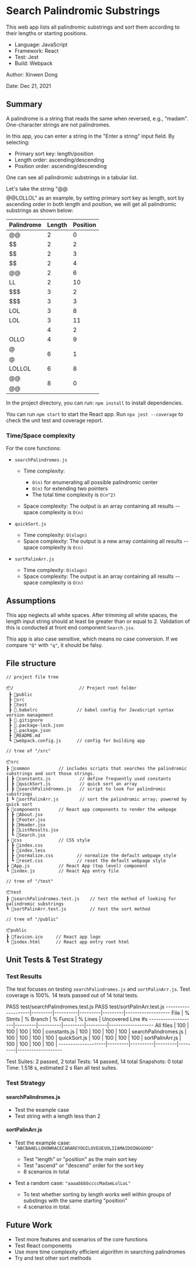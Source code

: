 # Search Palindromic Substrings

This web app lists all palindromic substrings and sort them according to their lengths or starting positions.

- Language: JavaScript
- Framework: React
- Test: Jest
- Build: Webpack

Author: Xinwen Dong

Date: Dec 21, 2021

## Summary

A palindrome is a string that reads the same when reversed, e.g., “madam". One-character strings are
not palindromes.

In this app, you can enter a string in the "Enter a string" input field. By selecting:

- Primary sort key: length/position
- Length order: ascending/descending
- Position order: ascending/descending

One can see all palindromic substrings in a tabular list.

Let's take the string "@@$$$$@@LOLLOL" as an example, by setting primary sort key as length, sort by ascending order in both length and position, we will get all palindromic substrings as shown below:

| Palindrome | Length | Position |
| ---------- | ------ | -------- |
| @@         | 2      | 0        |
| $$         | 2      | 2        |
| $$         | 2      | 3        |
| $$         | 2      | 4        |
| @@         | 2      | 6        |
| LL         | 2      | 10       |
| $$$        | 3      | 2        |
| $$$        | 3      | 3        |
| LOL        | 3      | 8        |
| LOL        | 3      | 11       |
| $$$$       | 4      | 2        |
| OLLO       | 4      | 9        |
| @$$$$@     | 6      | 1        |
| LOLLOL     | 6      | 8        |
| @@$$$$@@   | 8      | 0        |

In the project directory, you can run: `npm install` to install dependencies.

You can run `npm start` to start the React app. Run `npx jest --coverage` to check the unit test and coverage report.

### Time/Space complexity

For the core functions:

- `searchPalindromes.js`

  - Time complexity:

    - `O(n)` for enumerating all possible palindromic center
    - `O(n)` for extending two pointers
    - The total time complexity is `O(n^2)`

  - Space complexity: The output is an array containing all results -- space complexity is `O(n)`

- `quickSort.js`

  - Time complexity: `O(nlogn)`
  - Space complexity: The output is a new array containing all results -- space complexity is `O(n)`

- `sortPalinArr.js`

  - Time complexity: `O(nlogn)`
  - Space complexity: The output is an array containing all results -- space complexity is `O(n)`

## Assumptions

This app neglects all white spaces. After trimming all white spaces, the length input string should at least be greater than or equal to 2. Validation of this is conducted at front end component `Search.jsx`.

This app is also case sensitive, which means no case conversion. If we compare `"Q"` with `"q"`, it should be falsy.

## File structure

```
// project file tree

📦/                         // Project root folder
 ┣ 📂public
 ┣ 📂src
 ┣ 📂test
 ┣ 📜.babelrc               // babel config for JavaScript syntax version management
 ┣ 📜.gitignore
 ┣ 📜.package-lock.json
 ┣ 📜.package.json
 ┣ 📜README.md
 ┗ 📜webpack.config.js      // config for building app
```

```
// tree of "/src"

📦src
┣ 📂common           // includes scripts that searches the palindromic substrings and sort those strings.
┃ ┣ 📜constants.js           // define frequently used constants
┃ ┣ 📜quickSort.js           // quick sort an array
┃ ┣ 📜searchPalindromes.js   // script to look for palindromic substrings
┃ ┗ 📜sortPalinArr.js        // sort the palindromic array; powered by quick sort
┣ 📂components       // React app components to render the webpage
┃ ┣ 📜About.jsx
┃ ┣ 📜Footer.jsx
┃ ┣ 📜Header.jsx
┃ ┣ 📜ListResults.jsx
┃ ┗ 📜Search.jsx
┣ 📂css              // CSS style
┃ ┣ 📜index.css
┃ ┣ 📜index.less
┃ ┣ 📜normalize.css         // normalize the default webpage style
┃ ┗ 📜reset.css             // reset the default webpage style
┣ 📜App.js           // React App (top level) component
┗ 📜index.js         // React App entry file
```

```
// tree of "/test"

📦test
┣ 📜searchPalindromes.test.js    // test the method of looking for palindromic substrings
┗ 📜sortPalinArr.test.js         // test the sort method

// tree of "/public"

📦public
┣ 📜favicon.ico     // React app logo
┗ 📜index.html      // React app entry root html
```

## Unit Tests & Test Strategy

### Test Results

The test focuses on testing `searchPalindromes.js` and `sortPalinArr.js`. Test coverage is 100%. 14 tests passed out of 14 total tests.

PASS test/searchPalindromes.test.js
PASS test/sortPalinArr.test.js
--------------------|---------|----------|---------|---------|-------------------
File | % Stmts | % Branch | % Funcs | % Lines | Uncovered Line #s
--------------------|---------|----------|---------|---------|-------------------
All files | 100 | 100 | 100 | 100 |
constants.js | 100 | 100 | 100 | 100 |
searchPalindromes.js | 100 | 100 | 100 | 100 |
quickSort.js | 100 | 100 | 100 | 100 |
sortPalinArr.js | 100 | 100 | 100 | 100 |
--------------------|---------|----------|---------|---------|-------------------

Test Suites: 2 passed, 2 total
Tests: 14 passed, 14 total
Snapshots: 0 total
Time: 1.518 s, estimated 2 s
Ran all test suites.

### Test Strategy

#### searchPalindromes.js

- Test the example case
- Test string with a length less than 2

#### sortPalinArr.js

- Test the example case: `"ABCBAHELLOHOWRACECARAREYOUILOVEUEVOLIIAMAIDOINGGOOD"`

  - Test "length" or "position" as the main sort key
  - Test "ascend" or "descend" order for the sort key
  - 8 scenarios in total

- Test a random case: `"aaaabbbbccccMadamLolLoL"`

  - To test whether sorting by length works well within groups of substings with the same starting "position"
  - 4 scenarios in total.

## Future Work

- Test more features and scenarios of the core functions
- Test React components
- Use more time complexity efficient algorithm in searching palindromes
- Try and test other sort methods
